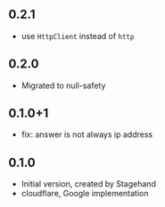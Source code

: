## 0.2.1

- use `HttpClient` instead of `http` 

## 0.2.0

- Migrated to null-safety

## 0.1.0+1

- fix: answer is not always ip address

## 0.1.0

- Initial version, created by Stagehand
- cloudflare, Google implementation